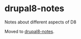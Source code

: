 # drupal8-notes
Notes about different aspects of D8

Moved to [drupal8-notes](https://github.com/atendesigngroup/drupal8-notes).
